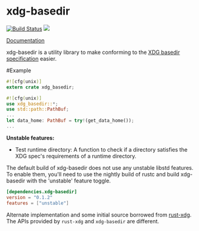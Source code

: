 xdg-basedir
====

[![Build Status](https://travis-ci.org/kiran-kp/xdg-basedir.svg)](https://travis-ci.org/kiran-kp/xdg-basedir) [![](http://meritbadge.herokuapp.com/xdg-basedir)](https://crates.io/crates/xdg-basedir)

[Documentation](http://kiran-kp.github.io/xdg-basedir/xdg_basedir/index.html)

xdg-basedir is a utility library to make conforming to the
[XDG basedir specification](http://standards.freedesktop.org/basedir-spec/basedir-spec-latest.html) easier.

#Example
```rust
#![cfg(unix)]
extern crate xdg_basedir;

#![cfg(unix)]
use xdg_basedir::*;
use std::path::PathBuf;
...
let data_home: PathBuf = try!(get_data_home());
...
```

**Unstable features:**
- Test runtime directory: A function to check if a directory satisfies the XDG spec's requirements of a runtime directory.

The default build of xdg-basedir does not use any unstable libstd features. To enable them, you'll need to use the nightly build of rustc and build xdg-basedir with the 'unstable' feature toggle.

```toml
[dependencies.xdg-basedir]
version = "0.1.2"
features = ["unstable"]
```

Alternate implementation and some initial source borrowed from [rust-xdg](https://github.com/o11c/rust-xdg).
The APIs provided by ```rust-xdg``` and ```xdg-basedir``` are different.
